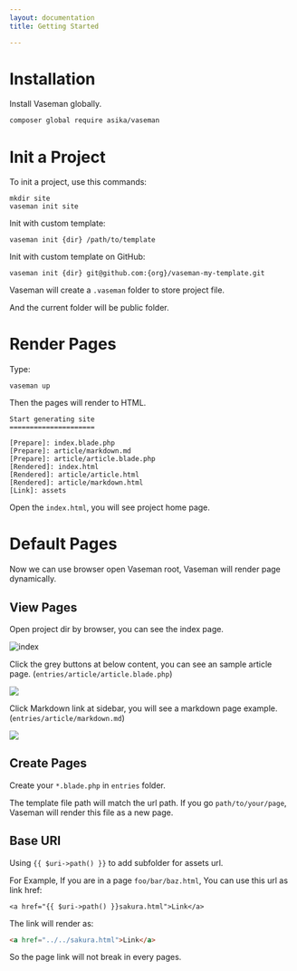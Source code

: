 ```yaml
---
layout: documentation
title: Getting Started

---
```


# Installation

Install Vaseman globally. 

``` bash
composer global require asika/vaseman
```

# Init a Project

To init a project, use this commands:

```shell
mkdir site
vaseman init site
```

Init with custom template:

```shell
vaseman init {dir} /path/to/template 
```

Init with custom template on GitHub:

```shell
vaseman init {dir} git@github.com:{org}/vaseman-my-template.git
```

Vaseman will create a `.vaseman` folder to store project file.

And the current folder will be public folder.

# Render Pages

Type:

```shell
vaseman up
```

Then the pages will render to HTML.

```shell
Start generating site
=====================

[Prepare]: index.blade.php
[Prepare]: article/markdown.md
[Prepare]: article/article.blade.php
[Rendered]: index.html
[Rendered]: article/article.html
[Rendered]: article/markdown.html
[Link]: assets
```

Open the `index.html`, you will see project home page.

# Default Pages

Now we can use browser open Vaseman root, Vaseman will render page dynamically.

## View Pages

Open project dir by browser, you can see the index page.

![index](https://i.imgur.com/pSp7y4K.jpg)

Click the grey buttons at below content, you can see an sample article page. (`entries/article/article.blade.php`)

![](https://i.imgur.com/jK4fGKy.jpg)

Click Markdown link at sidebar, you will see a markdown page example. (`entries/article/markdown.md`)

![](https://i.imgur.com/ryldijh.jpg)

## Create Pages

Create your `*.blade.php` in `entries` folder.

The template file path will match the url path.
If you go `path/to/your/page`, Vaseman will render this file as a new page.

## Base URI

Using `{{ $uri->path() }}` to add subfolder for assets url.

For Example, If you are in a page `foo/bar/baz.html`, You can use this url as link href:

``` twig
<a href="{{ $uri->path() }}sakura.html">Link</a>
```

The link will render as:

``` html
<a href="../../sakura.html">Link</a>
```

So the page link will not break in every pages.
